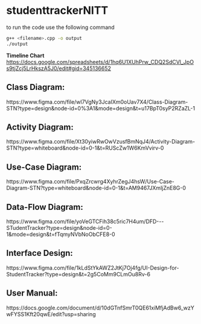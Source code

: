 # studenttrackerNITT

to run the code use the following command

```bash 
g++ <filename>.cpp -o output
./output
```

**Timeline Chart**
https://docs.google.com/spreadsheets/d/1hq6U1XUhPrw_CDQ2SdCVl_JpOs9tjZcj5LrHkszA5J0/edit#gid=345136652

<h2>Class Diagram:</h2>
https://www.figma.com/file/wI7VgNy3JcaIXm0oUav7X4/Class-Diagram-STN?type=design&node-id=0%3A1&mode=design&t=u17BpT0syP2RZaZL-1

<h2>Activity Diagram:</h2>
https://www.figma.com/file/Xt30yiwRwOwVzusfBmNqJ4/Activity-Diagram-STN?type=whiteboard&node-id=0-1&t=RUScZw1W6KmVvirv-0

<h2>Use-Case Diagram:</h2>
https://www.figma.com/file/PxqZrcwrg4XyhrZegJ4hsW/Use-Case-Diagram-STN?type=whiteboard&node-id=0-1&t=AM9467JXmIjZnE8G-0

<h2>Data-Flow Diagram:</h2>
https://www.figma.com/file/yoVeGTCFih38c5ric7H4um/DFD---STudentTracker?type=design&node-id=0-1&mode=design&t=fTqmyNVbNoObCFE8-0

<h2>Interface Design:</h2>
https://www.figma.com/file/1kLdStYkAWZ2JtKj7Oj4fg/UI-Design-for-StudentTracker?type=design&t=2g5CoMm9CLmOu8Rv-6

<h2>User Manual: </h2>
https://docs.google.com/document/d/10dGTnfSmrT0QE61xiMfjAdBw6_wzYwFYSS1Kft20qwE/edit?usp=sharing
